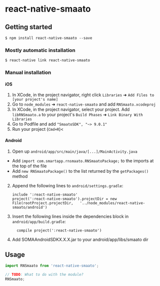 
# react-native-smaato

## Getting started

`$ npm install react-native-smaato --save`

### Mostly automatic installation

`$ react-native link react-native-smaato`

### Manual installation


#### iOS

1. In XCode, in the project navigator, right click `Libraries` ➜ `Add Files to [your project's name]`
2. Go to `node_modules` ➜ `react-native-smaato` and add `RNSmaato.xcodeproj`
3. In XCode, in the project navigator, select your project. Add `libRNSmaato.a` to your project's `Build Phases` ➜ `Link Binary With Libraries`
4. Go to Podfile and add `"SmaatoSDK", "~> 9.0.1"`
5. Run your project (`Cmd+R`)<

#### Android

1. Open up `android/app/src/main/java/[...]/MainActivity.java`
  - Add `import com.smartapp.rnsmaato.RNSmaatoPackage;` to the imports at the top of the file
  - Add `new RNSmaatoPackage()` to the list returned by the `getPackages()` method
2. Append the following lines to `android/settings.gradle`:
  	```
  	include ':react-native-smaato'
  	project(':react-native-smaato').projectDir = new File(rootProject.projectDir, 	'../node_modules/react-native-smaato/android')
  	```
3. Insert the following lines inside the dependencies block in `android/app/build.gradle`:
  	```
      compile project(':react-native-smaato')
  	```
4. Add SOMAAndroidSDKX.X.X.jar to your android/app/libs/smaato dir

## Usage
```javascript
import RNSmaato from 'react-native-smaato';

// TODO: What to do with the module?
RNSmaato;
```
  